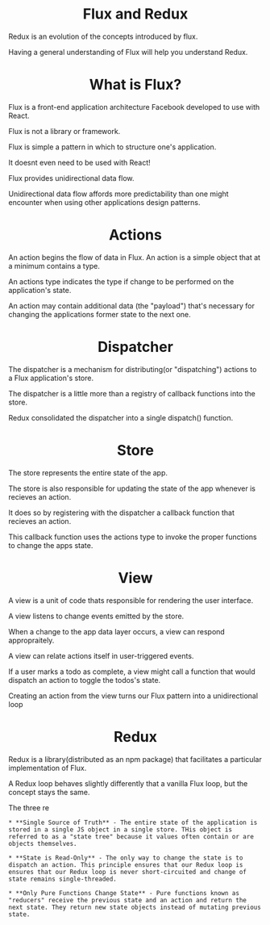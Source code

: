 <h1 align='center'>
Flux and Redux
</h1>

Redux is an evolution of the concepts introduced by flux.

Having a general understanding of Flux will help you understand Redux.

<h1 align='center'>
What is Flux?
</h1>

Flux is a front-end application architecture Facebook developed to use with React.

Flux is not a library or framework.

Flux is simple a pattern in which to structure one's application.

It doesnt even need to be used with React!

Flux provides unidirectional data flow.

Unidirectional data flow affords more predictability than one might encounter when using other applications design patterns.

<h1 align='center'>
Actions
</h1>

An action begins the flow of data in Flux. An action is a simple object that at a minimum contains a type.

An actions type indicates the type if change to be performed on the application's state.

An action may contain additional data (the "payload") that's necessary for changing the applications former state to the next one.

<h1 align='center'>
Dispatcher
</h1>

The dispatcher is a mechanism for distributing(or "dispatching") actions to a Flux application's store.

The dispatcher is a little more than a registry of callback functions into the store.

Redux consolidated the dispatcher into a single dispatch() function.

<h1 align='center'>
Store
</h1>

The store represents the entire state of the app.

The store is also responsible for updating the state of the app whenever is recieves an action.

It does so by registering with the dispatcher a callback function that recieves an action.

This callback function uses the actions type to invoke the proper functions to change the apps state.

<h1 align='center'>
View
</h1>

A view is a unit of code thats responsible for rendering the user interface.

A view listens to change events emitted by the store.

When a change to the app data layer occurs, a view can respond appropraitely.

A view can relate actions itself in user-triggered events.

If a user marks a todo as complete, a view might call a function that would dispatch an action to toggle the todos's state.

Creating an action from the view turns our Flux pattern into a unidirectional loop

<h1 align='center'>
Redux
</h1>

Redux is a library(distributed as an npm package) that facilitates a particular implementation of Flux.

A Redux loop behaves slightly differently that a vanilla Flux loop, but the concept stays the same.

The three re

    * **Single Source of Truth** - The entire state of the application is stored in a single JS object in a single store. THis object is referred to as a "state tree" because it values often contain or are objects themselves.

    * **State is Read-Only** - The only way to change the state is to dispatch an action. This principle ensures that our Redux loop is ensures that our Redux loop is never short-circuited and change of state remains single-threaded.

    * **Only Pure Functions Change State** - Pure functions known as "reducers" receive the previous state and an action and return the next state. They return new state objects instead of mutating previous state.

    









